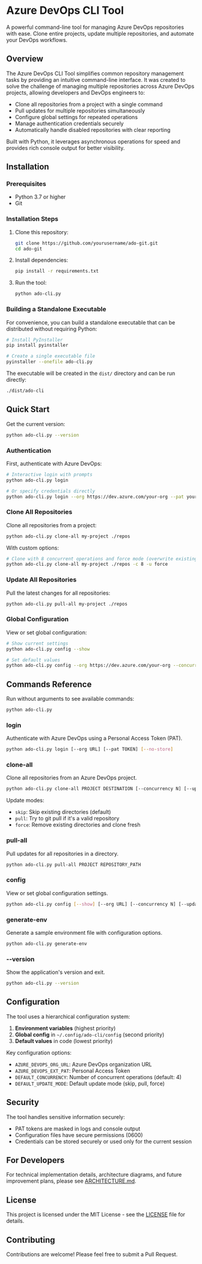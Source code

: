 # Azure DevOps CLI Tool

A powerful command-line tool for managing Azure DevOps repositories with ease. Clone entire projects, update multiple repositories, and automate your DevOps workflows.

## Overview

The Azure DevOps CLI Tool simplifies common repository management tasks by providing an intuitive command-line interface. It was created to solve the challenge of managing multiple repositories across Azure DevOps projects, allowing developers and DevOps engineers to:

- Clone all repositories from a project with a single command
- Pull updates for multiple repositories simultaneously
- Configure global settings for repeated operations
- Manage authentication credentials securely
- Automatically handle disabled repositories with clear reporting

Built with Python, it leverages asynchronous operations for speed and provides rich console output for better visibility.

## Installation

### Prerequisites

- Python 3.7 or higher
- Git

### Installation Steps

1. Clone this repository:
   ```bash
   git clone https://github.com/yourusername/ado-git.git
   cd ado-git
   ```

2. Install dependencies:
   ```bash
   pip install -r requirements.txt
   ```

3. Run the tool:
   ```bash
   python ado-cli.py
   ```

### Building a Standalone Executable

For convenience, you can build a standalone executable that can be distributed without requiring Python:

```bash
# Install PyInstaller
pip install pyinstaller

# Create a single executable file
pyinstaller --onefile ado-cli.py
```

The executable will be created in the `dist/` directory and can be run directly:

```bash
./dist/ado-cli
```

## Quick Start

Get the current version:
```bash
python ado-cli.py --version
```

### Authentication

First, authenticate with Azure DevOps:

```bash
# Interactive login with prompts
python ado-cli.py login

# Or specify credentials directly
python ado-cli.py login --org https://dev.azure.com/your-org --pat your-pat
```

### Clone All Repositories

Clone all repositories from a project:

```bash
python ado-cli.py clone-all my-project ./repos
```

With custom options:

```bash
# Clone with 8 concurrent operations and force mode (overwrite existing repos)
python ado-cli.py clone-all my-project ./repos -c 8 -u force
```

### Update All Repositories

Pull the latest changes for all repositories:

```bash
python ado-cli.py pull-all my-project ./repos
```

### Global Configuration

View or set global configuration:

```bash
# Show current settings
python ado-cli.py config --show

# Set default values
python ado-cli.py config --org https://dev.azure.com/your-org --concurrency 16 --update-mode pull
```

## Commands Reference

Run without arguments to see available commands:

```bash
python ado-cli.py
```

### login

Authenticate with Azure DevOps using a Personal Access Token (PAT).

```bash
python ado-cli.py login [--org URL] [--pat TOKEN] [--no-store]
```

### clone-all

Clone all repositories from an Azure DevOps project.

```bash
python ado-cli.py clone-all PROJECT DESTINATION [--concurrency N] [--update-mode MODE]
```

Update modes:
- `skip`: Skip existing directories (default)
- `pull`: Try to git pull if it's a valid repository 
- `force`: Remove existing directories and clone fresh

### pull-all

Pull updates for all repositories in a directory.

```bash
python ado-cli.py pull-all PROJECT REPOSITORY_PATH
```

### config

View or set global configuration settings.

```bash
python ado-cli.py config [--show] [--org URL] [--concurrency N] [--update-mode MODE]
```

### generate-env

Generate a sample environment file with configuration options.

```bash
python ado-cli.py generate-env
```

### --version

Show the application's version and exit.

```bash
python ado-cli.py --version
```

## Configuration

The tool uses a hierarchical configuration system:

1. **Environment variables** (highest priority)
2. **Global config** in `~/.config/ado-cli/config` (second priority)
3. **Default values** in code (lowest priority)

Key configuration options:

- `AZURE_DEVOPS_ORG_URL`: Azure DevOps organization URL
- `AZURE_DEVOPS_EXT_PAT`: Personal Access Token
- `DEFAULT_CONCURRENCY`: Number of concurrent operations (default: 4)
- `DEFAULT_UPDATE_MODE`: Default update mode (skip, pull, force)

## Security

The tool handles sensitive information securely:
- PAT tokens are masked in logs and console output
- Configuration files have secure permissions (0600)
- Credentials can be stored securely or used only for the current session

## For Developers

For technical implementation details, architecture diagrams, and future improvement plans, please see [ARCHITECTURE.md](ARCHITECTURE.md).

## License

This project is licensed under the MIT License - see the [LICENSE](LICENSE) file for details.

## Contributing

Contributions are welcome! Please feel free to submit a Pull Request.
